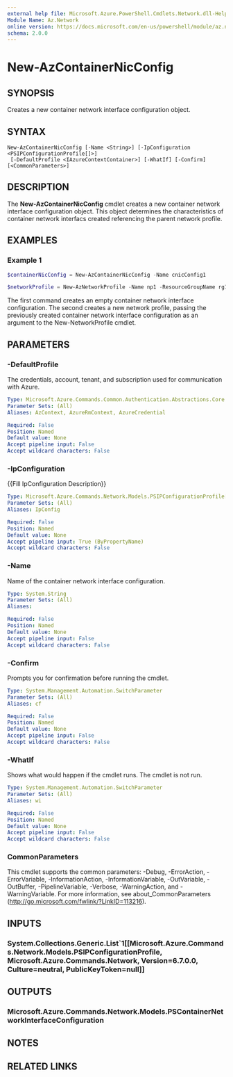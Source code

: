 ```yaml
---
external help file: Microsoft.Azure.PowerShell.Cmdlets.Network.dll-Help.xml
Module Name: Az.Network
online version: https://docs.microsoft.com/en-us/powershell/module/az.network/new-AzContainerNicconfig
schema: 2.0.0
---
```


# New-AzContainerNicConfig

## SYNOPSIS
Creates a new container network interface configuration object.

## SYNTAX

```
New-AzContainerNicConfig [-Name <String>] [-IpConfiguration <PSIPConfigurationProfile[]>]
 [-DefaultProfile <IAzureContextContainer>] [-WhatIf] [-Confirm] [<CommonParameters>]
```

## DESCRIPTION
The **New-AzContainerNicConfig** cmdlet creates a new container network interface configuration object. This object determines the characteristics of container network interfacs created referencing the parent network profile.

## EXAMPLES

### Example 1
```powershell
$containerNicConfig = New-AzContainerNicConfig -Name cnicConfig1

$networkProfile = New-AzNetworkProfile -Name np1 -ResourceGroupName rg1 -Location westus -ContainerNetworkInterfaceConfiguration $containerNicConfig
```

The first command creates an empty container network interface configuration. The second creates a new network profile, passing the previously created container network interface configuration as an argument to the New-NetworkProfile cmdlet.

## PARAMETERS

### -DefaultProfile
The credentials, account, tenant, and subscription used for communication with Azure.

```yaml
Type: Microsoft.Azure.Commands.Common.Authentication.Abstractions.Core.IAzureContextContainer
Parameter Sets: (All)
Aliases: AzContext, AzureRmContext, AzureCredential

Required: False
Position: Named
Default value: None
Accept pipeline input: False
Accept wildcard characters: False
```

### -IpConfiguration
{{Fill IpConfiguration Description}}

```yaml
Type: Microsoft.Azure.Commands.Network.Models.PSIPConfigurationProfile[]
Parameter Sets: (All)
Aliases: IpConfig

Required: False
Position: Named
Default value: None
Accept pipeline input: True (ByPropertyName)
Accept wildcard characters: False
```

### -Name
Name of the container network interface configuration.

```yaml
Type: System.String
Parameter Sets: (All)
Aliases:

Required: False
Position: Named
Default value: None
Accept pipeline input: False
Accept wildcard characters: False
```

### -Confirm
Prompts you for confirmation before running the cmdlet.

```yaml
Type: System.Management.Automation.SwitchParameter
Parameter Sets: (All)
Aliases: cf

Required: False
Position: Named
Default value: None
Accept pipeline input: False
Accept wildcard characters: False
```

### -WhatIf
Shows what would happen if the cmdlet runs.
The cmdlet is not run.

```yaml
Type: System.Management.Automation.SwitchParameter
Parameter Sets: (All)
Aliases: wi

Required: False
Position: Named
Default value: None
Accept pipeline input: False
Accept wildcard characters: False
```

### CommonParameters
This cmdlet supports the common parameters: -Debug, -ErrorAction, -ErrorVariable, -InformationAction, -InformationVariable, -OutVariable, -OutBuffer, -PipelineVariable, -Verbose, -WarningAction, and -WarningVariable. For more information, see about_CommonParameters (http://go.microsoft.com/fwlink/?LinkID=113216).

## INPUTS

### System.Collections.Generic.List`1[[Microsoft.Azure.Commands.Network.Models.PSIPConfigurationProfile, Microsoft.Azure.Commands.Network, Version=6.7.0.0, Culture=neutral, PublicKeyToken=null]]

## OUTPUTS

### Microsoft.Azure.Commands.Network.Models.PSContainerNetworkInterfaceConfiguration

## NOTES

## RELATED LINKS
